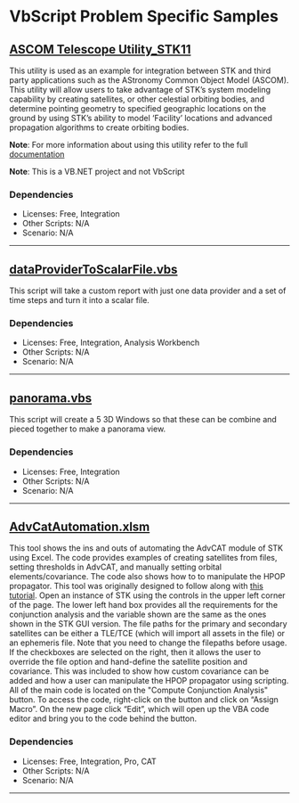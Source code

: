 # VbScript Problem Specific Samples

## [ASCOM Telescope Utility_STK11](ASCOM%20Telescope%20Utility_STK11)

This utility is used as an example for integration between STK and third party applications such as the AStronomy Common Object Model (ASCOM).  This utility will allow users to take advantage of STK’s system modeling capability by creating satellites, or other celestial orbiting bodies, and determine pointing geometry to specified geographic locations on the ground by using STK’s ability to model ‘Facility’ locations and advanced propagation algorithms to create orbiting bodies.

**Note**: For more information about using this utility refer to the full [documentation](ASCOM%20Telescope%20Utility_STK11/ASCOM%20Telescope%20Utility%20README.docx)

**Note**: This is a VB.NET project and not VbScript

### Dependencies

* Licenses: Free, Integration
* Other Scripts: N/A
* Scenario: N/A

---

## [dataProviderToScalarFile.vbs](dataProviderToScalarFile.VBS)

This script will take a custom report with just one data provider and a set of time steps and turn it into a scalar file.

### Dependencies

* Licenses: Free, Integration, Analysis Workbench
* Other Scripts: N/A
* Scenario: N/A

---

## [panorama.vbs](panorama.vbs)

This script will create a 5 3D Windows so that these can be combine and pieced together to make a panorama view.

### Dependencies

* Licenses: Free, Integration
* Other Scripts: N/A
* Scenario: N/A

---

## [AdvCatAutomation.xlsm](AdvCatAutomation.xlsm)

This tool shows the ins and outs of automating the AdvCAT module of STK using Excel. The code provides examples of creating satellites from files, setting thresholds in AdvCAT, and manually setting orbital elements/covariance. The code also shows how to to manipulate the HPOP propagator. This tool was originally designed to follow along with [this tutorial](https://help.agi.com/stk/index.htm#training/AdvCatTool.htm). Open an instance of STK using the controls in the upper left corner of the page. The lower left hand box provides all the requirements for the conjunction analysis and the variable shown are the same as the ones shown in the STK GUI version. The file paths for the primary and secondary satellites can be either a TLE/TCE (which will import all assets in the file) or an ephemeris file. Note that you need to change the filepaths before usage. If the checkboxes are selected on the right, then it allows the user to override the file option and hand-define the satellite position and covariance. This was included to show how custom covariance can be added and how a user can manipulate the HPOP propagator using scripting. All of the main code is located on the "Compute Conjunction Analysis" button. To access the code, right-click on the button and click on “Assign Macro”. On the new page click “Edit”, which will open up the VBA code editor and bring you to the code behind the button.

### Dependencies

* Licenses: Free, Integration, Pro, CAT
* Other Scripts: N/A
* Scenario: N/A

---
